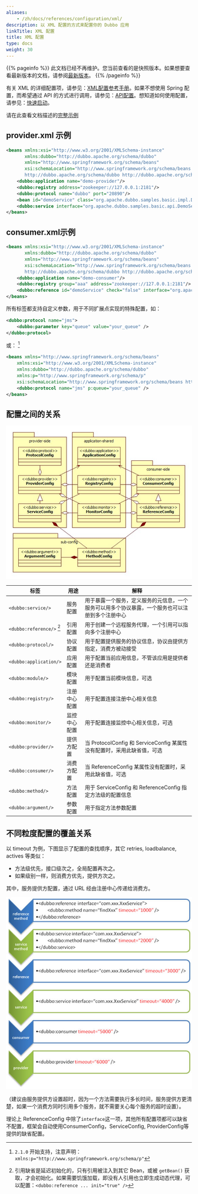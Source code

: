 ```yaml
---
aliases:
    - /zh/docs/references/configuration/xml/
description: 以 XML 配置的方式来配置你的 Dubbo 应用
linkTitle: XML 配置
title: XML 配置
type: docs
weight: 30
---
```




{{% pageinfo %}} 此文档已经不再维护。您当前查看的是快照版本。如果想要查看最新版本的文档，请参阅[最新版本](/zh-cn/overview/mannual/java-sdk/reference-manual/config/xml/)。
{{% /pageinfo %}}

有关 XML 的详细配置项，请参见：[XML配置参考手册](../../../references/xml)。如果不想使用 Spring 配置，而希望通过 API 的方式进行调用，请参见：[API配置](../api)。想知道如何使用配置，请参见：[快速启动](../../../quick-start)。

请在此查看文档描述的[完整示例](https://github.com/apache/dubbo-samples/tree/master/1-basic/dubbo-samples-spring-xml)

## provider.xml 示例

```xml
<beans xmlns:xsi="http://www.w3.org/2001/XMLSchema-instance"
       xmlns:dubbo="http://dubbo.apache.org/schema/dubbo"
       xmlns="http://www.springframework.org/schema/beans"
       xsi:schemaLocation="http://www.springframework.org/schema/beans http://www.springframework.org/schema/beans/spring-beans.xsd
       http://dubbo.apache.org/schema/dubbo http://dubbo.apache.org/schema/dubbo/dubbo.xsd">
    <dubbo:application name="demo-provider"/>
    <dubbo:registry address="zookeeper://127.0.0.1:2181"/>
    <dubbo:protocol name="dubbo" port="20890"/>
    <bean id="demoService" class="org.apache.dubbo.samples.basic.impl.DemoServiceImpl"/>
    <dubbo:service interface="org.apache.dubbo.samples.basic.api.DemoService" ref="demoService"/>
</beans>
```

## consumer.xml示例

```xml
<beans xmlns:xsi="http://www.w3.org/2001/XMLSchema-instance"
       xmlns:dubbo="http://dubbo.apache.org/schema/dubbo"
       xmlns="http://www.springframework.org/schema/beans"
       xsi:schemaLocation="http://www.springframework.org/schema/beans http://www.springframework.org/schema/beans/spring-beans.xsd
       http://dubbo.apache.org/schema/dubbo http://dubbo.apache.org/schema/dubbo/dubbo.xsd">
    <dubbo:application name="demo-consumer"/>
    <dubbo:registry group="aaa" address="zookeeper://127.0.0.1:2181"/>
    <dubbo:reference id="demoService" check="false" interface="org.apache.dubbo.samples.basic.api.DemoService"/>
</beans>
```

所有标签都支持自定义参数，用于不同扩展点实现的特殊配置，如：

```xml
<dubbo:protocol name="jms">
    <dubbo:parameter key="queue" value="your_queue" />
</dubbo:protocol>
```

或： [^1]

```xml
<beans xmlns="http://www.springframework.org/schema/beans"
    xmlns:xsi="http://www.w3.org/2001/XMLSchema-instance"
    xmlns:dubbo="http://dubbo.apache.org/schema/dubbo"
    xmlns:p="http://www.springframework.org/schema/p"
    xsi:schemaLocation="http://www.springframework.org/schema/beans http://www.springframework.org/schema/beans/spring-beans-4.3.xsd http://dubbo.apache.org/schema/dubbo http://dubbo.apache.org/schema/dubbo/dubbo.xsd">  
    <dubbo:protocol name="jms" p:queue="your_queue" />  
</beans>
```

## 配置之间的关系

![dubbo-config](/imgs/user/dubbo-config.jpg)

标签  | 用途 | 解释
------------- | ------------- | -------------
`<dubbo:service/>` | 服务配置  | 用于暴露一个服务，定义服务的元信息，一个服务可以用多个协议暴露，一个服务也可以注册到多个注册中心
`<dubbo:reference/>` [^2]  | 引用配置  | 用于创建一个远程服务代理，一个引用可以指向多个注册中心
`<dubbo:protocol/>`  | 协议配置  | 用于配置提供服务的协议信息，协议由提供方指定，消费方被动接受
`<dubbo:application/>`  | 应用配置  | 用于配置当前应用信息，不管该应用是提供者还是消费者
`<dubbo:module/>`  | 模块配置  | 用于配置当前模块信息，可选
`<dubbo:registry/>`  | 注册中心配置 | 用于配置连接注册中心相关信息
`<dubbo:monitor/>`  | 监控中心配置  | 用于配置连接监控中心相关信息，可选
`<dubbo:provider/>`  | 提供方配置  | 当 ProtocolConfig 和 ServiceConfig 某属性没有配置时，采用此缺省值，可选
`<dubbo:consumer/>`  | 消费方配置  | 当 ReferenceConfig 某属性没有配置时，采用此缺省值，可选
`<dubbo:method/>`  | 方法配置  | 用于 ServiceConfig 和 ReferenceConfig 指定方法级的配置信息
`<dubbo:argument/>`  | 参数配置  | 用于指定方法参数配置


## 不同粒度配置的覆盖关系

以 timeout 为例，下图显示了配置的查找顺序，其它 retries, loadbalance, actives 等类似：

* 方法级优先，接口级次之，全局配置再次之。
* 如果级别一样，则消费方优先，提供方次之。

其中，服务提供方配置，通过 URL 经由注册中心传递给消费方。

![dubbo-config-override](/imgs/user/dubbo-config-override.jpg)

（建议由服务提供方设置超时，因为一个方法需要执行多长时间，服务提供方更清楚，如果一个消费方同时引用多个服务，就不需要关心每个服务的超时设置）。

理论上 ReferenceConfig 中除了`interface`这一项，其他所有配置项都可以缺省不配置，框架会自动使用ConsumerConfig，ServiceConfig, ProviderConfig等提供的缺省配置。

[^1]: `2.1.0` 开始支持，注意声明：`xmlns:p="http://www.springframework.org/schema/p"`
[^2]: 引用缺省是延迟初始化的，只有引用被注入到其它 Bean，或被 `getBean()` 获取，才会初始化。如果需要饥饿加载，即没有人引用也立即生成动态代理，可以配置：`<dubbo:reference ... init="true" />`
